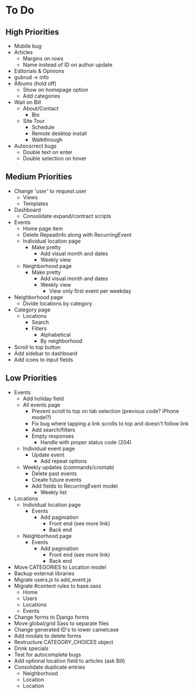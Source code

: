 # To Do

## High Priorities

- Mobile bug
- Articles
  - Margins on rows
  - Name instead of ID on author update
- Editorials & Opinions
- gubrud -> info
- Albums (hold off)
  - Show on homepage option
  - Add categories
- Wait on Bill
  - About/Contact
    - Bio
  - Site Tour
    - Schedule
    - Remote desktop install
    - Walkthrough
- Autocorrect bugs
  - Double text on enter
  - Double selection on hover

## Medium Priorities

- Change 'user' to request.user
  - Views
  - Templates
- Dashboard
  - Consolidate expand/contract scripts
- Events
  - Home page item
  - Delete RepeatInfo along with RecurringEvent
  - Individual location page
    - Make pretty
      - Add visual month and dates
      - Weekly view
  - Neighborhood page
    - Make pretty
      - Add visual month and dates
      - Weekly view
        - View only first event per weekday
- Neighborhood page
  - Divide locations by category
- Category page
  - Locations
    - Search
    - Filters
      - Alphabetical
      - By neighborhood
- Scroll to top button
- Add sidebar to dashboard
- Add icons to input fields

## Low Priorities

- Events
  - Add holiday field
  - All events page
    - Prevent scroll to top on tab selection (previous code? iPhone model?)
    - Fix bug where tapping a link scrolls to top and doesn't follow link
    - Add search/filters
    - Empty responses
      - Handle with proper status code (204)
  - Individual event page
    - Update event
      - Add repeat options
  - Weekly updates (commands/crontab)
    - Delete past events
    - Create future events
    - Add fields to RecurringEvent model
      - Weekly list
- Locations
  - Individual location page
    - Events
      - Add paginiation
        - Front end (see more link)
        - Back end
  - Neighborhood page
    - Events
      - Add paginiation
        - Front end (see more link)
        - Back end
- Move CATEGORIES to Location model
- Backup external libraries
- Migrate users.js to add_event.js
- Migrate #content rules to base.sass
  - Home
  - Users
  - Locations
  - Events
- Change forms to Django forms
- Move global/grid Sass to separate files
- Change generated ID's to lower camelcase
- Add modals to delete forms
- Restructure CATEGORY_CHOICES object
- Drink specials
- Test for autocomplete bugs
- Add optional location field to articles (ask Bill)
- Consolidate duplicate entries
  - Neighborhood
  - Location
  - Location
